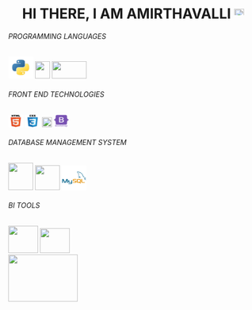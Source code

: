 <div>
<h1 align="center">HI THERE, I AM  AMIRTHAVALLI   <img src="https://camo.githubusercontent.com/e8e7b06ecf583bc040eb60e44eb5b8e0ecc5421320a92929ce21522dbc34c891/68747470733a2f2f6d656469612e67697068792e636f6d2f6d656469612f6876524a434c467a6361737252346961377a2f67697068792e676966" height="20" width="20" <h1>
</div>  


  
<div>
  <h6> PROGRAMMING LANGUAGES </h6>
  <img src = "https://raw.githubusercontent.com/github/explore/80688e429a7d4ef2fca1e82350fe8e3517d3494d/topics/python/python.png" height ="45" width="50">
  <img src = "https://static.javatpoint.com/csharp/images/c-sharp.png" height ="35" width="30">
  <img src = "https://www.solvps.com/blog/wp-content/uploads/2014/08/newdotnetlogo_2.png" height ="35" width="70">
  
 </div>   
  <div>
  <h6> FRONT END TECHNOLOGIES </h6>
  <img src = "https://raw.githubusercontent.com/devicons/devicon/master/icons/html5/html5-original-wordmark.svg" height ="25" width="30">
  <img src = "https://raw.githubusercontent.com/devicons/devicon/master/icons/css3/css3-original-wordmark.svg" height ="25" width="30">
  <img src = "https://user-images.githubusercontent.com/101113632/162752358-7f675bd5-34b0-4c14-aa1d-bee3ae6d87e2.png" height ="20" width="20">
  <img src = "https://raw.githubusercontent.com/devicons/devicon/master/icons/bootstrap/bootstrap-plain-wordmark.svg" height ="25" width="30">
 </div>   
  <div>
  <h6> DATABASE MANAGEMENT SYSTEM</h6>
  <img src = "https://camo.githubusercontent.com/42dfd0950d93092d82d677877fe87d5bab1e2acccc1110bf0f9dd755988ccb7e/68747470733a2f2f7777772e7376677265706f2e636f6d2f73686f772f3330333232392f6d6963726f736f66742d73716c2d7365727665722d6c6f676f2e737667" height ="55" width="50">
  <img src = "https://www.fujitsu.com/lu/Images/oracle-db580x224_tcm67-40873.jpg" height="50" width="50">
  <img src ="https://raw.githubusercontent.com/devicons/devicon/master/icons/mysql/mysql-original-wordmark.svg" height="50" width="50">
 </div> 
 <div>
  <h6>BI TOOLS</h6>
  <img src ="https://novorender.com/wp-content/uploads/2021/10/power-bi.jpg" height="55" width="60">
  <img src = "https://static.wixstatic.com/media/e16c6a_3ad31c0baa1d45e88d15b1f9ed24b576~mv2.png/v1/fill/w_360,h_209,al_c,q_90/e16c6a_3ad31c0baa1d45e88d15b1f9ed24b576~mv2.webp" height="50" width="60">
   
 </div> 
  <div>
  <img src = "https://itlifeclub.b-cdn.net/wp-content/uploads/2021/03/AZ-900-Microsoft-Azure-Fundamentals.png" height ="95" width="140">
  </div>

